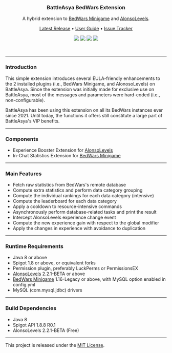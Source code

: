 <br>
<h3 align="center">BattleAsya BedWars Extension</h3>
<p align="center">A hybrid extension to <a href="https://www.spigotmc.org/resources/51340/">BedWars Minigame</a> and <a href="https://www.spigotmc.org/resources/83380/">AlonsoLevels</a>.</p>

<p align="center">
    <a href="https://github.com/denniemok/BA-BedWars-Extension/releases">Latest Release</a> •
    <a href="https://github.com/denniemok/BA-BedWars-Extension/wiki">User Guide</a> •
    <a href="https://github.com/denniemok/BA-BedWars-Extension/issues">Issue Tracker</a>
</p>

<p align="center">
    <img src="https://img.shields.io/badge/Version-1.0.2-green"> <img src="https://img.shields.io/badge/Spigot-1.8+-lightgrey"> <img src="https://img.shields.io/badge/License-MIT-blue"> <img src="https://img.shields.io/badge/Language-Java-yellow">
</p><br>

<hr>

### Introduction
This simple extension introduces several EULA-friendly enhancements to the 2 installed plugins (i.e., BedWars Minigame, and AlonosoLevels) on BattleAsya. Since the extension was initially made for exclusive use on BattleAsya, most of the messages and parameters were hard-coded (i.e., non-configurable).<p>

BattleAsya has been using this extension on all its BedWars instances ever since 2021. Until today, the functions it offers still constitute  a large part of BattleAsya's VIP benefits. <p>

<hr>

### Components
- Experience Booster Extension for [AlonsoLevels](https://www.spigotmc.org/resources/83380/)
- In-Chat Statistics Extension for [BedWars Minigame](https://www.spigotmc.org/resources/51340/) <br>

<hr>

### Main Features
- Fetch raw statistics from BedWars's remote database 
- Compute extra statistics and perform data category grouping
- Compute the individual rankings for each data category (intensive)
- Compute the leaderboard for each data category
- Apply a cooldown to resource-intensive commands 
- Asynchronously perform database-related tasks and print the result
- Intercept AlonsoLevels experience change event
- Compute the new experience gain with respect to the global modifier
- Apply the changes in experience with avoidance to duplication <br>

<hr>

### Runtime Requirements
- Java 8 or above
- Spigot 1.8 or above, or equivalent forks
- Permission plugin, preferably LuckPerms or PermissionsEX
- [AlonsoLevels](https://www.spigotmc.org/resources/83380/) 2.2.1-BETA or above
- [BedWars Minigame](https://www.spigotmc.org/resources/51340/) 1.16-Legacy or above, with MySQL option enabled in config.yml
- MySQL (com.mysql.jdbc) drivers <br>

<hr>

### Build Dependencies
- Java 8
- Spigot API 1.8.8 R0.1
- AlonsoLevels 2.2.1-BETA (Free) <br>

<hr>

This project is released under the [MIT License](https://opensource.org/license/mit/).
